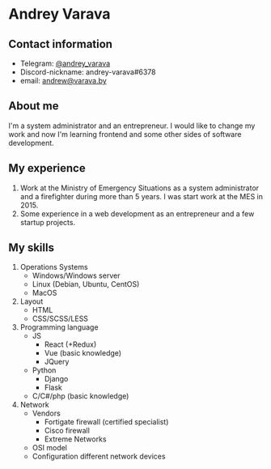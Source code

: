 # Andrey Varava

## Contact information

* Telegram: [@andrey_varava](https://t.me/andrey_varava)
* Discord-nickname: andrey-varava#6378
* email: andrew@varava.by

## About me

I'm a system administrator and an entrepreneur. I would like to change my work and now I'm learning frontend and some other sides of software development.

## My experience

1. Work at the Ministry of Emergency Situations as a system administrator and a firefighter during more than 5 years. I was start work at the MES in 2015.
2. Some experience in a web development as an entrepreneur and a few startup projects.

## My skills

1. Operations Systems
    + Windows/Windows server
    + Linux (Debian, Ubuntu, CentOS)
    + MacOS
2. Layout
    + HTML
    + CSS/SCSS/LESS
3. Programming language
    + JS
        - React (+Redux)
        - Vue (basic knowledge)
        - JQuery
    + Python
        - Django
        - Flask
    + C/C#/php (basic knowledge)
4. Network
    + Vendors
        - Fortigate firewall (certified specialist)
        - Cisco firewall
        - Extreme Networks
    + OSI model
    + Configuration different network devices